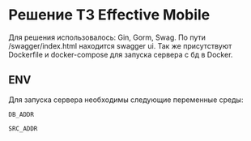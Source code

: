 
# Решение ТЗ Effective Mobile

Для решения использовалось: Gin, Gorm, Swag. По пути /swagger/index.html находится swagger ui. Так же присутствуют Dockerfile и docker-compose для запуска сервера с бд в Docker.


## ENV

Для запуска сервера необходимы следующие переменные среды:

`DB_ADDR`

`SRC_ADDR`

